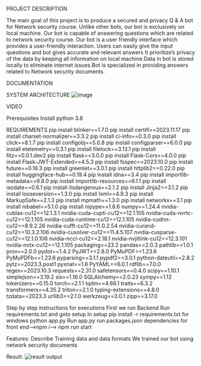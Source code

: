 
PROJECT DESCRIPTION

The main goal of this project is to produce a secured  and privacy Q & A bot  for Network security course. Unlike  other bots, our bot is exclusively on local machine. Our bot is capable of answering questions which are related to network security course. Our bot is a user friendly interface  which provides a user-friendly interaction. Users can easily give the input questions and bot gives accurate and relevant answers It prioritize’s   privacy of the data by keeping all information on local machine.Data in bot is stored locally to eliminate internet issues.Bot is specialized in providing answers related to Network security documents.

DOCUMENTATION


SYSTEM ARCHITECTURE
![image](https://github.com/sheshiisree/Q-A-bot/assets/147757630/abcd87be-6ffd-4a57-be04-abd706c73be7)


VIDEO

Prerequisites
Install python 3.8

REQUIREMENTS
pip install blinker==1.7.0
pip install certifi==2023.11.17
pip install charset-normalizer==3.3.2
pip install ci-info==0.3.0
pip install click==8.1.7
pip install configobj==5.0.8
pip install configparser==6.0.0
pip install etelemetry==0.3.1
pip install filelock==3.13.1
pip install fitz==0.0.1.dev2
pip install flask==3.0.0
pip install Flask-Cors==4.0.0
pip install Flask-JWT-Extended==4.5.3
pip install fsspec==2023.10.0
pip install future==0.18.3
pip install greenlet==3.0.1
pip install httplib2==0.22.0
pip install huggingface-hub==0.19.4
pip install idna==3.4
pip install importlib-metadata==6.8.0
pip install importlib-resources==6.1.1
pip install isodate==0.6.1
pip install itsdangerous==2.1.2
pip install Jinja2==3.1.2
pip install looseversion==1.3.0
pip install lxml==4.9.3
pip install MarkupSafe==2.1.3
pip install mpmath==1.3.0
pip install networkx==3.1
pip install nibabel==5.1.0
pip install nipype==1.8.6
numpy==1.24.4
nvidia-cublas-cu12==12.1.3.1
nvidia-cuda-cupti-cu12==12.1.105
nvidia-cuda-nvrtc-cu12==12.1.105
nvidia-cuda-runtime-cu12==12.1.105
nvidia-cudnn-cu12==8.9.2.26
nvidia-cufft-cu12==11.0.2.54
nvidia-curand-cu12==10.3.2.106
nvidia-cusolver-cu12==11.4.5.107
nvidia-cusparse-cu12==12.1.0.106
nvidia-nccl-cu12==2.18.1
nvidia-nvjitlink-cu12==12.3.101
nvidia-nvtx-cu12==12.1.105
packaging==23.2
pandas==2.0.3
pathlib==1.0.1
prov==2.0.0
pydot==1.4.2
PyJWT==2.8.0
PyMuPDF==1.23.6
PyMuPDFb==1.23.6
pyparsing==3.1.1
pypdf2==3.0.1
python-dateutil==2.8.2
pytz==2023.3.post1
pyxnat==1.6
PyYAML==6.0.1
rdflib==7.0.0
regex==2023.10.3
requests==2.31.0
safetensors==0.4.0
scipy==1.10.1
simplejson==3.19.2
six==1.16.0
SQLAlchemy==2.0.23
sympy==1.12
tokenizers==0.15.0
torch==2.1.1
tqdm==4.66.1
traits==6.3.2
transformers==4.35.2
triton==2.1.0
typing-extensions==4.8.0
tzdata==2023.3
urllib3==2.1.0
werkzeug==3.0.1
zipp==3.17.0

Step  by step instructions for executions
First we run Backend
Run requirements.txt and goto setup 
In setup 
pip install -r requirements.txt for windows 
python app.py
Run app.py
run packages.json dependencies for front end-->npm i--> npm run start

Features:
Describe Training data and data formats
 We trained our bot using network security documents 


Result:
![result output](https://github.com/sheshiisree/Q-A-bot/assets/147757630/765ae15d-f11a-4f71-a6c1-c0e804c2dce6)
























